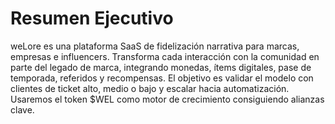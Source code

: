 # Resumen Ejecutivo

weLore es una plataforma SaaS de fidelización narrativa para marcas, empresas e influencers. Transforma cada interacción con la comunidad en parte del legado de marca, integrando monedas, ítems digitales, pase de temporada, referidos y recompensas. El objetivo es validar el modelo con clientes de ticket alto, medio o bajo y escalar hacia automatización. Usaremos el token $WEL como motor de crecimiento consiguiendo alianzas clave.